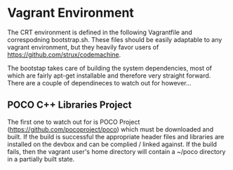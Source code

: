# Vagrant Environment

The CRT environment is defined in the following Vagrantfile and correspodning bootstrap.sh.  These files should be easily adaptable to any vagrant environment, but they heavily favor users of https://github.com/strux/codemachine.

The bootstap takes care of building the system dependencies, most of which are fairly apt-get installable and therefore very straight forward.  There are a couple of dependineces to watch out for however...

## POCO C++ Libraries Project

The first one to watch out for is POCO Project (https://github.com/pocoproject/poco) which must be downloaded and built.  If the build is successful the appropriate header files and libraries are installed on the devbox and can be complied / linked against.  If the build fails, then the vagrant user's home directory will contain a ~/poco directory in a partially built state.  

